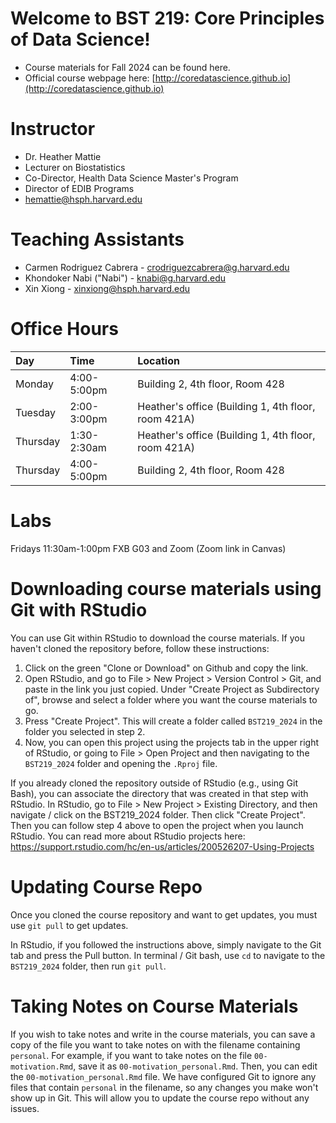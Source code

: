 # Welcome to BST 219: Core Principles of Data Science! 

* Course materials for Fall 2024 can be found here. 
* Official course webpage here: [http://coredatascience.github.io](http://coredatascience.github.io)

# Instructor
* Dr. Heather Mattie
* Lecturer on Biostatistics
* Co-Director, Health Data Science Master's Program
* Director of EDIB Programs
* hemattie@hsph.harvard.edu

# Teaching Assistants
* Carmen Rodriguez Cabrera - crodriguezcabrera@g.harvard.edu
* Khondoker Nabi ("Nabi") - knabi@g.harvard.edu
* Xin Xiong - xinxiong@hsph.harvard.edu


# Office Hours

| Day      | Time | Location     |
| :---     |    :----   |    :--- |
| Monday   | 4:00-5:00pm  | Building 2, 4th floor, Room 428 |
| Tuesday  | 2:00-3:00pm  | Heather's office (Building 1, 4th floor, room 421A) |
| Thursday | 1:30-2:30am | Heather's office (Building 1, 4th floor, room 421A) |
| Thursday  | 4:00-5:00pm | Building 2, 4th floor, Room 428 |

# Labs
Fridays 11:30am-1:00pm FXB G03 and Zoom (Zoom link in Canvas)

# Downloading course materials using Git with RStudio

You can use Git within RStudio to download the course materials. If you
haven't cloned the repository before, follow these instructions:

1. Click on the green "Clone or Download" on Github and copy the link.
2. Open RStudio, and go to File > New Project > Version Control > Git,
and paste in the link you just copied. Under "Create Project as
Subdirectory of", browse and select a folder where you want the course
materials to go.
3. Press "Create Project". This will create a folder called `BST219_2024`
in the folder you selected in step 2.
4. Now, you can open this project using the projects tab in the upper
right of RStudio, or going to File > Open Project and then navigating
to the `BST219_2024` folder and opening the `.Rproj` file.

If you already cloned the repository outside of RStudio (e.g., using
Git Bash), you can associate the directory that was created in that
step with RStudio. In RStudio, go to File > New Project > Existing Directory, and then navigate / click on the BST219_2024 folder. Then click
"Create Project". Then you can follow step 4 above to open the project
when you launch RStudio. You can read more about RStudio projects here:
https://support.rstudio.com/hc/en-us/articles/200526207-Using-Projects

# Updating Course Repo

Once you cloned the course repository and want to get updates, you must
use `git pull` to get updates.

In RStudio, if you followed the instructions above, simply navigate
to the Git tab and press the Pull button. In terminal / Git bash, use
`cd` to navigate to the `BST219_2024` folder, then run `git pull`.


# Taking Notes on Course Materials

If you wish to take notes and write in the course materials, you can
save a copy of the file you want to take notes on with the filename
containing `personal`. For example, if you want to take notes on the
file `00-motivation.Rmd`, save it as `00-motivation_personal.Rmd`. Then,
you can edit the `00-motivation_personal.Rmd` file. We have configured
Git to ignore any files that contain `personal` in the filename, so any changes you make won't show up in Git. This will
allow you to update the course repo without any issues.
